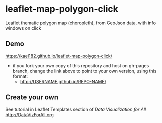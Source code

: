 # leaflet-map-polygon-click
Leaflet thematic polygon map (choropleth), from GeoJson data, with info windows on click

## Demo
https://kael182.github.io/leaflet-map-polygon-click/
- if you fork your own copy of this repository and host on gh-pages branch, change the link above to point to your own version, using this format:
  - http://USERNAME.github.io/REPO-NAME/

## Create your own
See tutorial in Leaflet Templates section of *Data Visualization for All*  http://DataVizForAll.org
